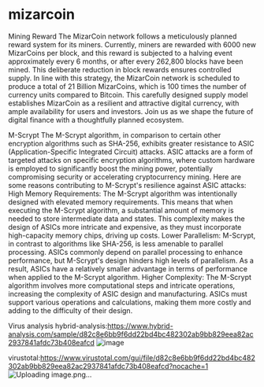 # mizarcoin
Mining Reward
The MizarCoin network follows a meticulously planned reward system for its miners. 
Currently, miners are rewarded with 6000 new MizarCoins per block,  and this reward is subjected to a halving event approximately every 6 months,  or after every 262,800 blocks have been mined. 
This deliberate reduction in  block rewards ensures controlled supply.
In line with this strategy, the MizarCoin network is scheduled to produce a
total of 21 Billion MizarCoins, which is 100 times the number of currency
units compared to Bitcoin. This carefully designed supply model establishes   MizarCoin as a resilient and attractive digital currency, with ample availability
for users and investors. Join us as we shape the future of digital finance with
a thoughtfully planned ecosystem.

M-Scrypt
The M-Scrypt algorithm, in comparison to certain other encryption
algorithms such as SHA-256, exhibits greater resistance to ASIC
(Application-Specific Integrated Circuit) attacks. ASIC attacks are a form of  targeted attacks on specific encryption algorithms, where custom hardware
is employed to significantly boost the mining power, potentially
compromising security or accelerating cryptocurrency mining. Here are   some reasons contributing to M-Scrypt's resilience against ASIC attacks:
High Memory Requirements: The M-Scrypt algorithm was intentionally
designed with elevated memory requirements. This means that when
executing the M-Scrypt algorithm, a substantial amount of memory is
needed to store intermediate data and states. This complexity makes the design of ASICs more intricate and expensive, as they must incorporate   high-capacity memory chips, driving up costs.
Lower Parallelism: M-Scrypt, in contrast to algorithms like SHA-256, is less amenable to parallel processing. ASICs commonly depend on parallel
processing to enhance performance, but M-Scrypt's design hinders high
levels of parallelism. As a result, ASICs have a relatively smaller advantage in terms of performance when applied to the M-Scrypt algorithm.
Higher Complexity: The M-Scrypt algorithm involves more computational
steps and intricate operations, increasing the complexity of ASIC design and manufacturing. ASICs must support various operations and calculations,
making them more costly and adding to the difficulty of their design.

Virus analysis
hybrid-analysis:https://www.hybrid-analysis.com/sample/d82c8e6bb9f6dd22bd4bc482302ab9bb829eea82ac2937841afdc73b408eafcd
![image](https://github.com/Mizartec/mizarcoin/assets/145944908/c836457d-7f7d-4e02-a10b-2d2a2d3f3318)


virustotal:https://www.virustotal.com/gui/file/d82c8e6bb9f6dd22bd4bc482302ab9bb829eea82ac2937841afdc73b408eafcd?nocache=1
![Uploading image.png…]()

